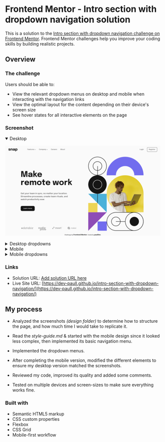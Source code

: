 # Frontend Mentor - Intro section with dropdown navigation solution

This is a solution to the [Intro section with dropdown navigation challenge on Frontend Mentor](https://www.frontendmentor.io/challenges/intro-section-with-dropdown-navigation-ryaPetHE5). Frontend Mentor challenges help you improve your coding skills by building realistic projects.

## Overview

### The challenge

Users should be able to:

- View the relevant dropdown menus on desktop and mobile when interacting with the navigation links
- View the optimal layout for the content depending on their device's screen size
- See hover states for all interactive elements on the page

### Screenshot

<details open>
<summary>Desktop</summary>

![Desktop](./desktop-screenshot.png)
</details>

<details>
<summary>Desktop dropdowns</summary>

![Desktop dropdowns](./desktop_dropdowns-screenshot.png)
</details>

<details>
<summary>Mobile</summary>

![Mobile](./mobile-screenshot.png)
</details>

<details>
<summary>Mobile dropdowns</summary>

![Mobile dropdowns](./mobile_dropdowns-screenshot.png)
</details>


### Links

- Solution URL: [Add solution URL here](https://your-solution-url.com)
- Live Site URL: [https://dev-paull.github.io/intro-section-with-dropdown-navigation/](https://dev-paull.github.io/intro-section-with-dropdown-navigation/)

## My process

- Analyzed the screenshots _(design folder)_ to determine how to structure the page, and how much time I would take to replicate it.
- Read the *style-guide.md* & started with the mobile design since it looked less complex, then implemented its basic navigation menu.
- Implemented the dropdown menus.

- After completing the mobile version, modified the different elements to ensure my desktop version matched the screenshots.

- Reviewed my code, improved its quality and added some comments.

- Tested on multiple devices and screen-sizes to make sure everything works fine.


### Built with

- Semantic HTML5 markup
- CSS custom properties
- Flexbox
- CSS Grid
- Mobile-first workflow
